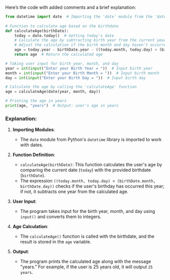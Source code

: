 Here’s the code with added comments and a brief explanation:

```python
from datetime import date  # Importing the 'date' module from the 'datetime' library
  
# Function to calculate age based on the birthdate
def calculateAge(birthDate): 
    today = date.today()  # Getting today's date
    # Calculate the age by subtracting birth year from the current year
    # Adjust the calculation if the birth month and day haven't occurred yet this year
    age = today.year - birthDate.year - ((today.month, today.day) < (birthDate.month, birthDate.day))
    return age  # Return the calculated age

# Taking user input for birth year, month, and day
year = int(input("Enter your Birth Year = "))  # Input birth year
month = int(input("Enter your Birth Month = "))  # Input birth month
day = int(input("Enter your Birth Day = "))  # Input birth day

# Calculate the age by calling the 'calculateAge' function
age = calculateAge(date(year, month, day))

# Printing the age in years
print(age, "years")  # Output: user's age in years
```

### Explanation:

1. **Importing Modules**:
   - The `date` module from Python's `datetime` library is imported to work with dates.

2. **Function Definition**:
   - `calculateAge(birthDate)`: This function calculates the user's age by comparing the current date (`today`) with the provided birthdate (`birthDate`).
   - The expression `((today.month, today.day) < (birthDate.month, birthDate.day))` checks if the user's birthday has occurred this year; if not, it subtracts one year from the calculated age.

3. **User Input**:
   - The program takes input for the birth year, month, and day using `input()` and converts them to integers.

4. **Age Calculation**:
   - The `calculateAge()` function is called with the birthdate, and the result is stored in the `age` variable.

5. **Output**:
   - The program prints the calculated age along with the message "years." For example, if the user is 25 years old, it will output `25 years`.